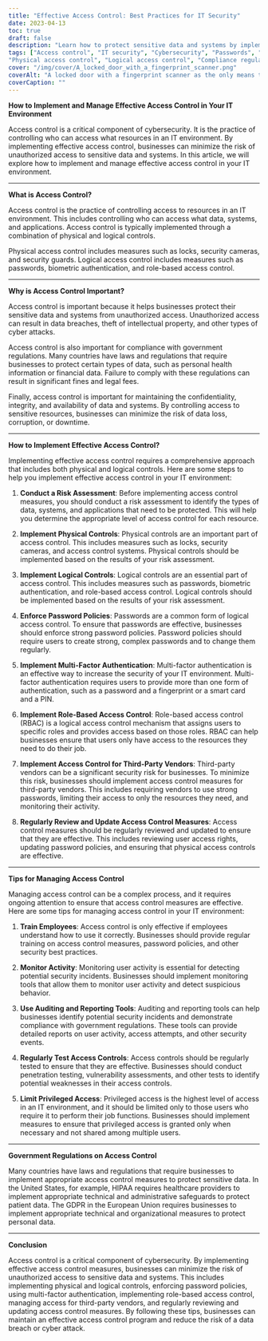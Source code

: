 ```yaml
---
title: "Effective Access Control: Best Practices for IT Security"
date: 2023-04-13
toc: true
draft: false
description: "Learn how to protect sensitive data and systems by implementing effective access control measures for your IT environment."
tags: ["Access control", "IT security", "Cybersecurity", "Passwords", "Biometric authentication", "Role-based access control", "Multi-factor authentication", "Data protection", "Risk assessment", "Employee training", "Auditing tools", "Reporting tools", "Penetration testing", "Vulnerability assessment",
"Physical access control", "Logical access control", "Compliance regulations", "HIPAA", "GDPR"]
cover: "/img/cover/A_locked_door_with_a_fingerprint_scanner.png"
coverAlt: "A locked door with a fingerprint scanner as the only means to gain entry."
coverCaption: ""
---
```


**How to Implement and Manage Effective Access Control in Your IT Environment**

Access control is a critical component of cybersecurity. It is the practice of controlling who can access what resources in an IT environment. By implementing effective access control, businesses can minimize the risk of unauthorized access to sensitive data and systems. In this article, we will explore how to implement and manage effective access control in your IT environment.

______

**What is Access Control?**

Access control is the practice of controlling access to resources in an IT environment. This includes controlling who can access what data, systems, and applications. Access control is typically implemented through a combination of physical and logical controls.

Physical access control includes measures such as locks, security cameras, and security guards. Logical access control includes measures such as passwords, biometric authentication, and role-based access control.

______

**Why is Access Control Important?**

Access control is important because it helps businesses protect their sensitive data and systems from unauthorized access. Unauthorized access can result in data breaches, theft of intellectual property, and other types of cyber attacks.

Access control is also important for compliance with government regulations. Many countries have laws and regulations that require businesses to protect certain types of data, such as personal health information or financial data. Failure to comply with these regulations can result in significant fines and legal fees.

Finally, access control is important for maintaining the confidentiality, integrity, and availability of data and systems. By controlling access to sensitive resources, businesses can minimize the risk of data loss, corruption, or downtime.

______

**How to Implement Effective Access Control?**

Implementing effective access control requires a comprehensive approach that includes both physical and logical controls. Here are some steps to help you implement effective access control in your IT environment:

1. **Conduct a Risk Assessment**: Before implementing access control measures, you should conduct a risk assessment to identify the types of data, systems, and applications that need to be protected. This will help you determine the appropriate level of access control for each resource.

2. **Implement Physical Controls**: Physical controls are an important part of access control. This includes measures such as locks, security cameras, and access control systems. Physical controls should be implemented based on the results of your risk assessment.

3. **Implement Logical Controls**: Logical controls are an essential part of access control. This includes measures such as passwords, biometric authentication, and role-based access control. Logical controls should be implemented based on the results of your risk assessment.

4. **Enforce Password Policies**: Passwords are a common form of logical access control. To ensure that passwords are effective, businesses should enforce strong password policies. Password policies should require users to create strong, complex passwords and to change them regularly.

5. **Implement Multi-Factor Authentication**: Multi-factor authentication is an effective way to increase the security of your IT environment. Multi-factor authentication requires users to provide more than one form of authentication, such as a password and a fingerprint or a smart card and a PIN.

6. **Implement Role-Based Access Control**: Role-based access control (RBAC) is a logical access control mechanism that assigns users to specific roles and provides access based on those roles. RBAC can help businesses ensure that users only have access to the resources they need to do their job.

7. **Implement Access Control for Third-Party Vendors**: Third-party vendors can be a significant security risk for businesses. To minimize this risk, businesses should implement access control measures for third-party vendors. This includes requiring vendors to use strong passwords, limiting their access to only the resources they need, and monitoring their activity.

8. **Regularly Review and Update Access Control Measures**: Access control measures should be regularly reviewed and updated to ensure that they are effective. This includes reviewing user access rights, updating password policies, and ensuring that physical access controls are effective.

______

**Tips for Managing Access Control**

Managing access control can be a complex process, and it requires ongoing attention to ensure that access control measures are effective. Here are some tips for managing access control in your IT environment:

1. **Train Employees**: Access control is only effective if employees understand how to use it correctly. Businesses should provide regular training on access control measures, password policies, and other security best practices.

2. **Monitor Activity**: Monitoring user activity is essential for detecting potential security incidents. Businesses should implement monitoring tools that allow them to monitor user activity and detect suspicious behavior.

3. **Use Auditing and Reporting Tools**: Auditing and reporting tools can help businesses identify potential security incidents and demonstrate compliance with government regulations. These tools can provide detailed reports on user activity, access attempts, and other security events.

4. **Regularly Test Access Controls**: Access controls should be regularly tested to ensure that they are effective. Businesses should conduct penetration testing, vulnerability assessments, and other tests to identify potential weaknesses in their access controls.

5. **Limit Privileged Access**: Privileged access is the highest level of access in an IT environment, and it should be limited only to those users who require it to perform their job functions. Businesses should implement measures to ensure that privileged access is granted only when necessary and not shared among multiple users.

______

**Government Regulations on Access Control**

Many countries have laws and regulations that require businesses to implement appropriate access control measures to protect sensitive data. In the United States, for example, HIPAA requires healthcare providers to implement appropriate technical and administrative safeguards to protect patient data. The GDPR in the European Union requires businesses to implement appropriate technical and organizational measures to protect personal data.

______

**Conclusion**

Access control is a critical component of cybersecurity. By implementing effective access control measures, businesses can minimize the risk of unauthorized access to sensitive data and systems. This includes implementing physical and logical controls, enforcing password policies, using multi-factor authentication, implementing role-based access control, managing access for third-party vendors, and regularly reviewing and updating access control measures. By following these tips, businesses can maintain an effective access control program and reduce the risk of a data breach or cyber attack.
